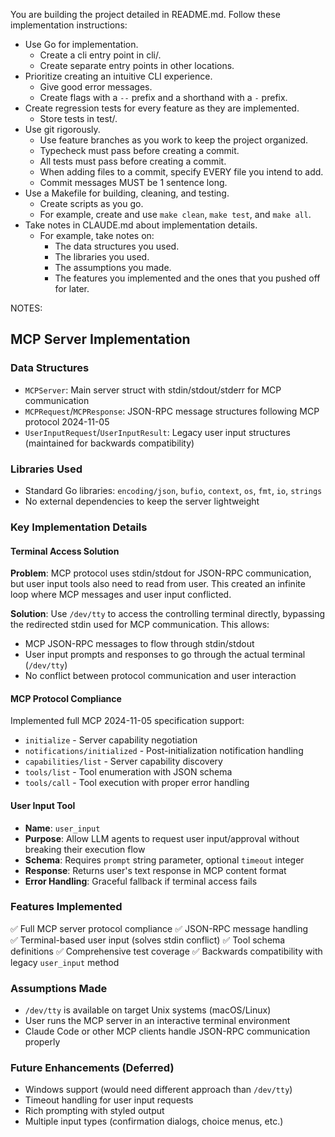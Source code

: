 You are building the project detailed in README.md. Follow these implementation instructions:

- Use Go for implementation.
    - Create a cli entry point in cli/.
    - Create separate entry points in other locations.
- Prioritize creating an intuitive CLI experience.
    - Give good error messages.
    - Create flags with a `--` prefix and a shorthand with a `-` prefix.
- Create regression tests for every feature as they are implemented. 
    - Store tests in test/.
- Use git rigorously.
    - Use feature branches as you work to keep the project organized.
    - Typecheck must pass before creating a commit.
    - All tests must pass before creating a commit.
    - When adding files to a commit, specify EVERY file you intend to add.
    - Commit messages MUST be 1 sentence long.
- Use a Makefile for building, cleaning, and testing.
    - Create scripts as you go.
    - For example, create and use `make clean`, `make test`, and `make all`.
- Take notes in CLAUDE.md about implementation details.
    - For example, take notes on:
        - The data structures you used.
        - The libraries you used.
        - The assumptions you made.
        - The features you implemented and the ones that you pushed off for later.

NOTES:

## MCP Server Implementation

### Data Structures
- `MCPServer`: Main server struct with stdin/stdout/stderr for MCP communication
- `MCPRequest`/`MCPResponse`: JSON-RPC message structures following MCP protocol 2024-11-05
- `UserInputRequest`/`UserInputResult`: Legacy user input structures (maintained for backwards compatibility)

### Libraries Used  
- Standard Go libraries: `encoding/json`, `bufio`, `context`, `os`, `fmt`, `io`, `strings`
- No external dependencies to keep the server lightweight

### Key Implementation Details

#### Terminal Access Solution
**Problem**: MCP protocol uses stdin/stdout for JSON-RPC communication, but user input tools also need to read from user. This created an infinite loop where MCP messages and user input conflicted.

**Solution**: Use `/dev/tty` to access the controlling terminal directly, bypassing the redirected stdin used for MCP communication. This allows:
- MCP JSON-RPC messages to flow through stdin/stdout 
- User input prompts and responses to go through the actual terminal (`/dev/tty`)
- No conflict between protocol communication and user interaction

#### MCP Protocol Compliance
Implemented full MCP 2024-11-05 specification support:
- `initialize` - Server capability negotiation
- `notifications/initialized` - Post-initialization notification handling
- `capabilities/list` - Server capability discovery 
- `tools/list` - Tool enumeration with JSON schema
- `tools/call` - Tool execution with proper error handling

#### User Input Tool
- **Name**: `user_input`
- **Purpose**: Allow LLM agents to request user input/approval without breaking their execution flow
- **Schema**: Requires `prompt` string parameter, optional `timeout` integer
- **Response**: Returns user's text response in MCP content format
- **Error Handling**: Graceful fallback if terminal access fails

### Features Implemented
✅ Full MCP server protocol compliance
✅ JSON-RPC message handling  
✅ Terminal-based user input (solves stdin conflict)
✅ Tool schema definitions
✅ Comprehensive test coverage
✅ Backwards compatibility with legacy `user_input` method

### Assumptions Made
- `/dev/tty` is available on target Unix systems (macOS/Linux)
- User runs the MCP server in an interactive terminal environment
- Claude Code or other MCP clients handle JSON-RPC communication properly

### Future Enhancements (Deferred)
- Windows support (would need different approach than `/dev/tty`)
- Timeout handling for user input requests
- Rich prompting with styled output
- Multiple input types (confirmation dialogs, choice menus, etc.)

